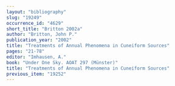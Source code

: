 ```yaml
---
layout: "bibliography"
slug: "19249"
occurrence_id: "4629"
short_title: "Britton 2002a"
author: "Britton, John P."
publication_year: "2002"
title: "Treatments of Annual Phenomena in Cuneiform Sources"
pages: "21-78"
editor: "Imhausen, A."
book: "Under One Sky. AOAT 297 (Münster)"
title: "Treatments of Annual Phenomena in Cuneiform Sources"
previous_item: "19252"
---
```

